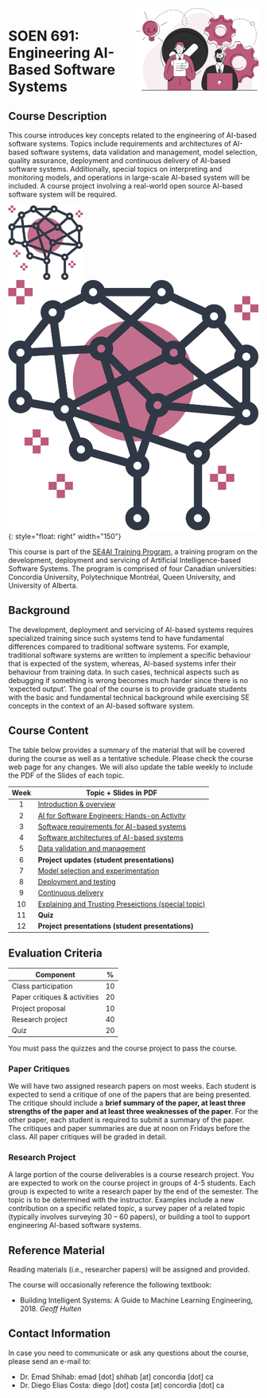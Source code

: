 <img style="float: right;" src="images/component_engineering.svg" alt="EngineeringAISystems" width="250"/>

# SOEN 691: Engineering AI-Based Software Systems

## Course Description

This course introduces key concepts related to the engineering of AI-based software systems. Topics include requirements and architectures of AI-based software systems, data validation and management, model selection, quality assurance, deployment and continuous delivery of AI-based software systems. Additionally, special topics on interpreting and monitoring models, and operations in large-scale AI-based system will be included. A course project involving a real-world open source AI-based software system will be required.

<img style="float:left;" src="images/logo.svg" alt="SE4AI" width="150"/> 

![SE4AI](images/logo.svg){: style="float: right" width="150"} 

This course is part of the [SE4AI Training Program](https://www.se4ai.org/), a training program on the development, deployment and servicing of Artificial Intelligence-based Software Systems. The program is comprised of four Canadian universities: Concordia University, Polytechnique Montréal, Queen University, and University of Alberta. 


## Background

The development, deployment and servicing of AI-based systems requires specialized training since such systems tend to have fundamental differences compared to traditional software systems. For example, traditional software systems are written to implement a specific behaviour that is expected of the system, whereas, AI-based systems infer their behaviour from training data. In such cases, technical aspects such as debugging if something is wrong becomes much harder since there is no ‘expected output’. The goal of the course is to provide graduate students with the basic and fundamental technical background while exercising SE concepts in the context of an AI-based software system.


## Course Content 

The table below provides a summary of the material that will be covered during the course as well as a tentative schedule. 
Please check the course web page for any changes. We will also update the table weekly to include the PDF of the Slides of each topic. 

| Week | Topic + Slides in PDF                                                  |
| :--: | ------------------------------------------------------ |
|  1   | [Introduction & overview](lectures/MODULES.md)                              |
|  2   | [AI for Software Engineers: Hands-on Activity](lectures/02_mlpipelines_practical/02_ml_pipelines_practical_slides.pdf)                                   |
|  3   | [Software requirements for AI-based systems](lectures/03_requirements/03_requirements_slides.pdf)                       |
|  4   | [Software architectures of AI-based systems](lectures/04_architecture/04_architecture_slides.pdf)                       |
|  5   | [Data validation and management](lectures/05_data_validation/05_data_validation_slides.pdf)                                       |
|  6   | **Project updates (student presentations)**            |
|  7   | [Model selection and experimentation](lectures/06_model_selection/06_model_selection_slides.pdf)                                      |
|  8   | [Deployment and testing](lectures/07_testing/07_testing_slides.pdf)                                             |
|  9   | [Continuous delivery](lectures/08_deploying/08_deploying_guestlecture_slides.pdf)                                |
|  10  | [Explaining and Trusting Preseictions (special topic)](lectures/09_explanation_trust/09_explaination_trust_slides.pdf) |
|  11  | **Quiz**      |
|  12  | **Project presentations (student presentations)**                                         |


## Evaluation Criteria

| Component                    | %   |
| ---------------------------- | --- |
| Class participation          | 10  |
| Paper critiques & activities | 20  |
| Project proposal             | 10  |
| Research project             | 40  |
| Quiz                         | 20  |

You must pass the quizzes and the course project to pass the course.


### Paper Critiques

We will have two assigned research papers on most weeks. Each student is expected to send a critique of one of the papers that are being presented. The critique should include a **brief summary of the paper, at least three strengths of the paper and at least three weaknesses of the paper**. For the other paper, each student is required to submit a summary of the paper. The critiques and paper summaries are due at noon on Fridays before the class. All paper critiques will be graded in detail.

### Research Project

A large portion of the course deliverables is a course research project. You are expected to work on the course project in groups of 4-5 students. Each group is expected to write a research paper by the end of the semester. The topic is to be determined with the instructor. Examples include a new contribution on a specific related topic, a survey paper of a related topic (typically involves surveying 30 – 60 papers), or building a tool to support engineering AI-based software systems. 



## Reference Material

Reading materials (i.e., researcher papers) will be assigned and provided.

The course will occasionally reference the following textbook:

- Building Intelligent Systems: A Guide to Machine Learning Engineering, 2018. _Geoff Hulten_


## Contact Information

In case you need to communicate or ask any questions about the course, please send an e-mail to:
- Dr. Emad Shihab: emad [dot] shihab [at] concordia [dot] ca
- Dr. Diego Elias Costa: diego [dot] costa [at] concordia [dot] ca 


